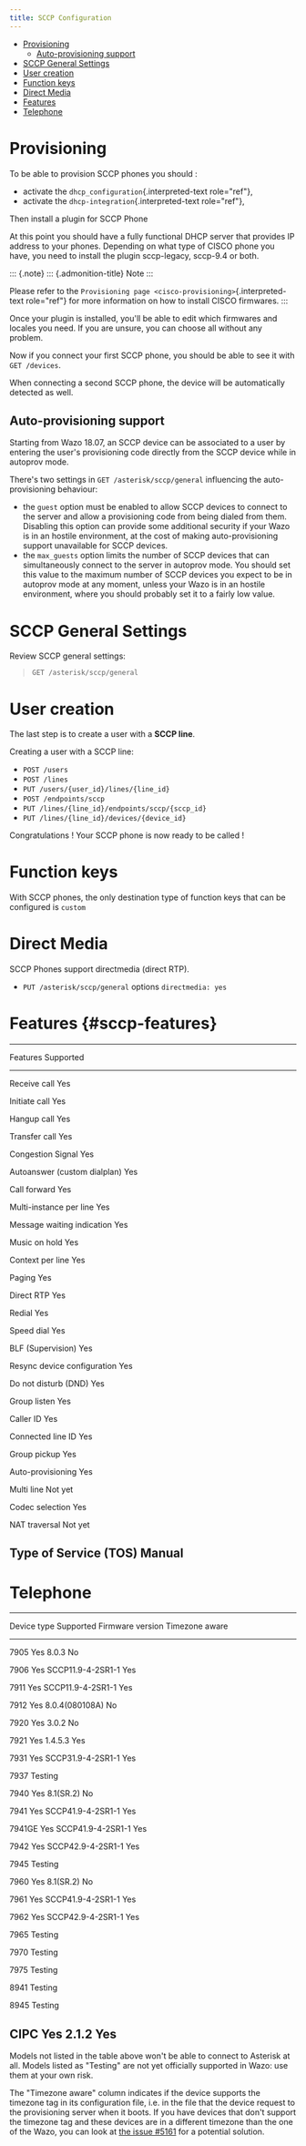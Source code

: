 ```yaml
---
title: SCCP Configuration
---
```


-   [Provisioning](#provisioning)
    -   [Auto-provisioning support](#auto-provisioning-support)
-   [SCCP General Settings](#sccp-general-settings)
-   [User creation](#user-creation)
-   [Function keys](#function-keys)
-   [Direct Media](#direct-media)
-   [Features](#sccp-features)
-   [Telephone](#telephone)

Provisioning
============

To be able to provision SCCP phones you should :

-   activate the `dhcp_configuration`{.interpreted-text role="ref"},
-   activate the `dhcp-integration`{.interpreted-text role="ref"},

Then install a plugin for SCCP Phone

At this point you should have a fully functional DHCP server that
provides IP address to your phones. Depending on what type of CISCO
phone you have, you need to install the plugin sccp-legacy, sccp-9.4 or
both.

::: {.note}
::: {.admonition-title}
Note
:::

Please refer to the
`Provisioning page <cisco-provisioning>`{.interpreted-text role="ref"}
for more information on how to install CISCO firmwares.
:::

Once your plugin is installed, you\'ll be able to edit which firmwares
and locales you need. If you are unsure, you can choose all without any
problem.

Now if you connect your first SCCP phone, you should be able to see it
with `GET /devices`.

When connecting a second SCCP phone, the device will be automatically
detected as well.

Auto-provisioning support
-------------------------

Starting from Wazo 18.07, an SCCP device can be associated to a user by
entering the user\'s provisioning code directly from the SCCP device
while in autoprov mode.

There\'s two settings in `GET /asterisk/sccp/general` influencing the
auto-provisioning behaviour:

-   the `guest` option must be enabled to allow SCCP devices to connect
    to the server and allow a provisioning code from being dialed from
    them. Disabling this option can provide some additional security if
    your Wazo is in an hostile environment, at the cost of making
    auto-provisioning support unavailable for SCCP devices.
-   the `max_guests` option limits the number of SCCP devices that can
    simultaneously connect to the server in autoprov mode. You should
    set this value to the maximum number of SCCP devices you expect to
    be in autoprov mode at any moment, unless your Wazo is in an hostile
    environment, where you should probably set it to a fairly low value.

SCCP General Settings
=====================

Review SCCP general settings:

> `GET /asterisk/sccp/general`

User creation
=============

The last step is to create a user with a **SCCP line**.

Creating a user with a SCCP line:

-   `POST /users`
-   `POST /lines`
-   `PUT /users/{user_id}/lines/{line_id}`
-   `POST /endpoints/sccp`
-   `PUT /lines/{line_id}/endpoints/sccp/{sccp_id}`
-   `PUT /lines/{line_id}/devices/{device_id}`

Congratulations ! Your SCCP phone is now ready to be called !

Function keys
=============

With SCCP phones, the only destination type of function keys that can be
configured is `custom`

Direct Media
============

SCCP Phones support directmedia (direct RTP).

-   `PUT /asterisk/sccp/general` options `directmedia: yes`

Features {#sccp-features}
========

  ------------------------------------------
  Features                       Supported
  ------------------------------ -----------
  Receive call                   Yes

  Initiate call                  Yes

  Hangup call                    Yes

  Transfer call                  Yes

  Congestion Signal              Yes

  Autoanswer (custom dialplan)   Yes

  Call forward                   Yes

  Multi-instance per line        Yes

  Message waiting indication     Yes

  Music on hold                  Yes

  Context per line               Yes

  Paging                         Yes

  Direct RTP                     Yes

  Redial                         Yes

  Speed dial                     Yes

  BLF (Supervision)              Yes

  Resync device configuration    Yes

  Do not disturb (DND)           Yes

  Group listen                   Yes

  Caller ID                      Yes

  Connected line ID              Yes

  Group pickup                   Yes

  Auto-provisioning              Yes

  Multi line                     Not yet

  Codec selection                Yes

  NAT traversal                  Not yet

  Type of Service (TOS)          Manual
  ------------------------------------------

Telephone
=========

  -------------------------------------------------------------------
  Device type   Supported     Firmware version       Timezone aware
  ------------- ------------- ---------------------- ----------------
  7905          Yes           8.0.3                  No

  7906          Yes           SCCP11.9-4-2SR1-1      Yes

  7911          Yes           SCCP11.9-4-2SR1-1      Yes

  7912          Yes           8.0.4(080108A)         No

  7920          Yes           3.0.2                  No

  7921          Yes           1.4.5.3                Yes

  7931          Yes           SCCP31.9-4-2SR1-1      Yes

  7937          Testing                              

  7940          Yes           8.1(SR.2)              No

  7941          Yes           SCCP41.9-4-2SR1-1      Yes

  7941GE        Yes           SCCP41.9-4-2SR1-1      Yes

  7942          Yes           SCCP42.9-4-2SR1-1      Yes

  7945          Testing                              

  7960          Yes           8.1(SR.2)              No

  7961          Yes           SCCP41.9-4-2SR1-1      Yes

  7962          Yes           SCCP42.9-4-2SR1-1      Yes

  7965          Testing                              

  7970          Testing                              

  7975          Testing                              

  8941          Testing                              

  8945          Testing                              

  CIPC          Yes           2.1.2                  Yes
  -------------------------------------------------------------------

Models not listed in the table above won\'t be able to connect to
Asterisk at all. Models listed as \"Testing\" are not yet officially
supported in Wazo: use them at your own risk.

The \"Timezone aware\" column indicates if the device supports the
timezone tag in its configuration file, i.e. in the file that the device
request to the provisioning server when it boots. If you have devices
that don\'t support the timezone tag and these devices are in a
different timezone than the one of the Wazo, you can look at [the issue
\#5161](https://projects.wazo.community/issues/5161) for a potential
solution.
